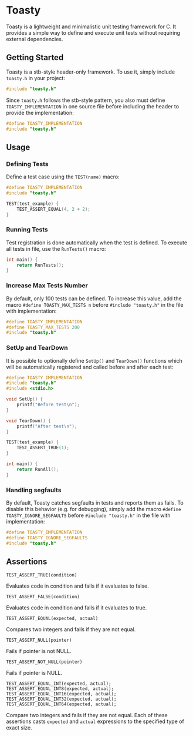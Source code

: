 # Toasty

Toasty is a lightweight and minimalistic unit testing framework for C. It provides a simple way to define and execute unit tests without requiring external dependencies.

## Getting Started

Toasty is a stb-style header-only framework. To use it, simply include `toasty.h` in your project:
```C
#include "toasty.h"
```
Since `toasty.h` follows the stb-style pattern, you also must define `TOASTY_IMPLEMENTATION` in one source file before including the header to provide the implementation:
```C
#define TOASTY_IMPLEMENTATION
#include "toasty.h"
```

## Usage

### Defining Tests

Define a test case using the `TEST(name)` macro:
```C
#define TOASTY_IMPLEMENTATION
#include "toasty.h"

TEST(test_example) {
    TEST_ASSERT_EQUAL(4, 2 + 2);
}
```

### Running Tests

Test registration is done automatically when the test is defined. To execute all tests in file, use the `RunTests()` macro:
```C
int main() {
    return RunTests();
}
```

### Increase Max Tests Number

By default, only 100 tests can be defined. To increase this value, add the macro `#define TOASTY_MAX_TESTS n` before `#include "toasty.h"` in the file with implementation:
```C
#define TOASTY_IMPLEMENTATION
#define TOASTY_MAX_TESTS 200
#include "toasty.h"
```

### SetUp and TearDown

It is possible to optionally define `SetUp()` and `TearDown()` functions which will be automatically registered and called before and after each test:
```C
#define TOASTY_IMPLEMENTATION
#include "toasty.h"
#include <stdio.h>

void SetUp() {
    printf("Before test\n");
}

void TearDown() {
    printf("After test\n");
}

TEST(test_example) {
    TEST_ASSERT_TRUE(1);
}

int main() {
    return RunAll();
}
```

### Handling segfaults

By default, Toasty catches segfaults in tests and reports them as fails. To disable this behavior (e.g. for debugging), simply add the macro `#define TOASTY_IGNORE_SEGFAULTS` before `#include "toasty.h"` in the file with implementation:
```C
#define TOASTY_IMPLEMENTATION
#define TOASTY_IGNORE_SEGFAULTS
#include "toasty.h"
```

## Assertions

```
TEST_ASSERT_TRUE(condition)
```
Evaluates code in condition and fails if it evaluates to false.

```
TEST_ASSERT_FALSE(condition)
```
Evaluates code in condition and fails if it evaluates to true.

```
TEST_ASSERT_EQUAL(expected, actual)
```
Compares two integers and fails if they are not equal.

```
TEST_ASSERT_NULL(pointer)
```
Fails if pointer is not NULL.

```
TEST_ASSERT_NOT_NULL(pointer)
```
Fails if pointer is NULL.

```
TEST_ASSERT_EQUAL_INT(expected, actual);
TEST_ASSERT_EQUAL_INT8(expected, actual);
TEST_ASSERT_EQUAL_INT16(expected, actual);
TEST_ASSERT_EQUAL_INT32(expected, actual);
TEST_ASSERT_EQUAL_INT64(expected, actual);
```
Compare two integers and fails if they are not equal. Each of these assertions casts `expected` and `actual` expressions to the specified type of exact size.

